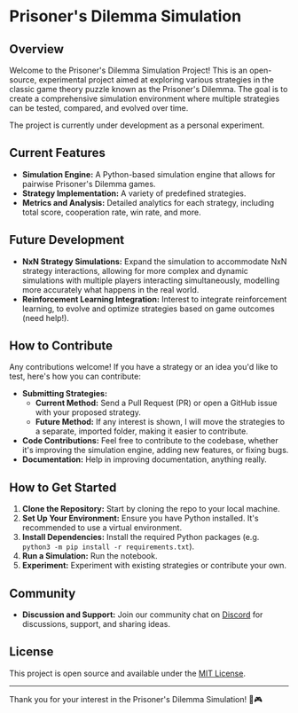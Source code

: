 # Prisoner's Dilemma Simulation

## Overview

Welcome to the Prisoner's Dilemma Simulation Project! This is an open-source, experimental project aimed at exploring various strategies in the classic game theory puzzle known as the Prisoner's Dilemma. The goal is to create a comprehensive simulation environment where multiple strategies can be tested, compared, and evolved over time.

The project is currently under development as a personal experiment.

## Current Features

- **Simulation Engine:** A Python-based simulation engine that allows for pairwise Prisoner's Dilemma games.
- **Strategy Implementation:** A variety of predefined strategies.
- **Metrics and Analysis:** Detailed analytics for each strategy, including total score, cooperation rate, win rate, and more.

## Future Development

- **NxN Strategy Simulations:** Expand the simulation to accommodate NxN strategy interactions, allowing for more complex and dynamic simulations with multiple players interacting simultaneously, modelling more accurately what happens in the real world.
- **Reinforcement Learning Integration:** Interest to integrate reinforcement learning, to evolve and optimize strategies based on game outcomes (need help!).

## How to Contribute

Any contributions welcome! If you have a strategy or an idea you'd like to test, here's how you can contribute:

- **Submitting Strategies:**
  - **Current Method:** Send a Pull Request (PR) or open a GitHub issue with your proposed strategy.
  - **Future Method:** If any interest is shown, I will move the strategies to a separate, imported folder, making it easier to contribute.
- **Code Contributions:** Feel free to contribute to the codebase, whether it's improving the simulation engine, adding new features, or fixing bugs.
- **Documentation:** Help in improving documentation, anything really.

## How to Get Started

1. **Clone the Repository:** Start by cloning the repo to your local machine.
2. **Set Up Your Environment:** Ensure you have Python installed. It's recommended to use a virtual environment.
3. **Install Dependencies:** Install the required Python packages (e.g. `python3 -m pip install -r requirements.txt`).
4. **Run a Simulation:** Run the notebook.
5. **Experiment:** Experiment with existing strategies or contribute your own.

## Community

- **Discussion and Support:** Join our community chat on [Discord](https://discord.gg/kyy5ncWsMa) for discussions, support, and sharing ideas.

## License

This project is open source and available under the [MIT License](LICENSE).

---

Thank you for your interest in the Prisoner's Dilemma Simulation! 🚀🎮
